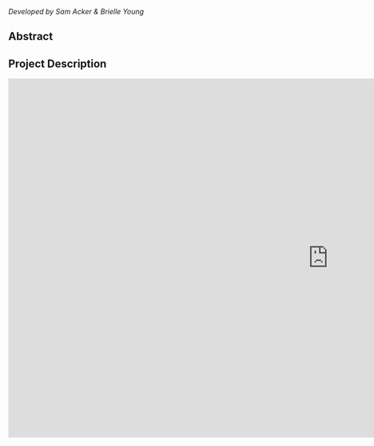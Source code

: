 *Developed by Sam Acker & Brielle Young*

## Abstract

## Project Description



<iframe width="1280" height="720" src="https://www.youtube.com/embed/KBN9EjuZ9fQ" title="YouTube video player" frameborder="0" allow="accelerometer; autoplay; clipboard-write; encrypted-media; gyroscope; picture-in-picture" allowfullscreen></iframe>
